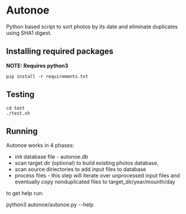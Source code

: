 # Autonoe
Python based script to sort photos by its date and eliminate duplicates using SHA1 digest. 

## Installing required packages
**NOTE: Requires python3**
```
pip install -r requirements.txt
```

## Testing

```
cd test
./test.sh
```

## Running

Autonoe works in 4 phases:
 - init database file - autonoe.db
 - scan target dir (optional) to build existing photos database,
 - scan source diriectories to add input files to database
 - process files - this step will iterate over unprocessed input files and eventually copy nonduplicated files
 to target_dir/year/mounth/day
 
to get help run:

python3 autonoe/autonoe.py --help

